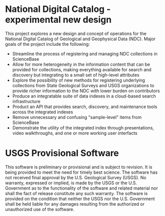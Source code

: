 # National Digital Catalog - experimental new design
This project explores a new design and concept of operations for the National Digital Catalog of Geological and Geophysical Data (NDC). Major goals of the project include the following:

* Streamline the process of registering and managing NDC collections in ScienceBase
* Allow for more heterogeneity in the information content that can be provided for collections, making everything available for search and discovery but integrating to a small set of high-level attributes
* Explore the possibility of new methods for registering underlying collections from State Geological Surveys and USGS organizations to provide richer information to the NDC with lower burden on contributors
* Produce an integratable suite of data indexes in a cloud-based search infrastructure
* Product an API that provides search, discovery, and maintenance tools across the integrated indexes
* Remove unnecessary and confusing "sample-level" items from ScienceBase
* Demonstrate the utility of the integrated index through presentations, video walkthroughs, and one or more working user interfacts

# USGS Provisional Software
This software is preliminary or provisional and is subject to revision. It is being provided to meet the need for timely best science. The software has not received final approval by the U.S. Geological Survey (USGS). No warranty, expressed or implied, is made by the USGS or the U.S. Government as to the functionality of the software and related material nor shall the fact of release constitute any such warranty. The software is provided on the condition that neither the USGS nor the U.S. Government shall be held liable for any damages resulting from the authorized or unauthorized use of the software.
